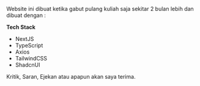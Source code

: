 Website ini dibuat ketika gabut pulang kuliah saja sekitar 2 bulan lebih dan dibuat dengan :

**Tech Stack**

- NextJS
- TypeScript
- Axios
- TailwindCSS
- ShadcnUI

Kritik, Saran, Ejekan atau apapun akan saya terima.
